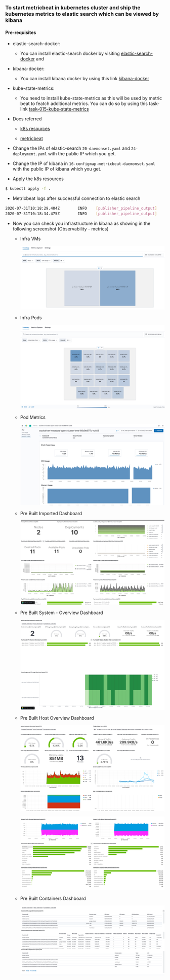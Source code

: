 ### To start metricbeat in kubernetes cluster and ship the kubernetes metrics to elastic search which can be viewed by kibana


#### Pre-requisites

- elastic-search-docker: 
    - You can install elastic-search docker by visiting [elastic-search-docker](https://github.com/codeaprendiz/ansible-kitchen/tree/master/playbooks/roles/elastic-search-cluster-docker) and 
- kibana-docker: 
    - You can install kibana docker by using this link [kibana-docker](https://github.com/codeaprendiz/ansible-kitchen/tree/master/playbooks/roles/kibana-docker)
- kube-state-metrics:
    - You need to install kube-state-metrics as this will be used by metric beat to featch additional metrics. You can 
      do so by using this task-link [task-015-kube-state-metrics](../task-015-kube-state-metrics)

- Docs referred

    - [k8s resources](https://raw.githubusercontent.com/elastic/beats/7.8/deploy/kubernetes/metricbeat-kubernetes.yaml)

    - [metricbeat](https://www.elastic.co/guide/en/beats/metricbeat/current/metricbeat-reference-yml.html)

- Change the IPs of elastic-search `20-daemonset.yaml` and `24-deployment.yaml` with the public IP which you get.

- Change the IP of kibana in `16-configmap-metricbeat-daemonset.yaml` with the public IP of kibana which you get.

- Apply the k8s resources 
```bash
$ kubectl apply -f .

```

- Metricbeat logs after successful connection to elastic search

```bash
2020-07-31T10:18:29.404Z        INFO    [publisher_pipeline_output]     pipeline/output.go:144  Connecting to backoff(elasticsearch(http://35.226.68.74:9200))
2020-07-31T10:18:34.475Z        INFO    [publisher_pipeline_output]     pipeline/output.go:152  Connection to backoff(elasticsearch(http://35.226.68.74:9200)) established
```

- Now you can check you infrastructure in kibana as showing in the following screenshot (Observability - metrics)

    - Infra VMs

        ![](../../../images/kubernetes/gcp/task-014-metricbeat/Infra-vms.png)

    - Infra Pods
    
        ![](../../../images/kubernetes/gcp/task-014-metricbeat/Infra-Pods.png)
        
    - Pod Metrics
    
        ![](../../../images/kubernetes/gcp/task-014-metricbeat/Pod-metrics.png)
        
    - Pre Built Imported Dashboard
    
        ![](../../../images/kubernetes/gcp/task-014-metricbeat/K8s-dashboard.png)
        
    - Pre Built System - Overview Dashboard
    
        ![](../../../images/kubernetes/gcp/task-014-metricbeat/system-overview.png)
        
    - Pre Built Host Overview Dashboard
    
        ![](../../../images/kubernetes/gcp/task-014-metricbeat/host-overview.png)
        
        ![](../../../images/kubernetes/gcp/task-014-metricbeat/host-overview-2.png)
        
    - Pre Built Containers Dashboard
    
        ![](../../../images/kubernetes/gcp/task-014-metricbeat/containers-overview.png)
     
        
        

    
    


